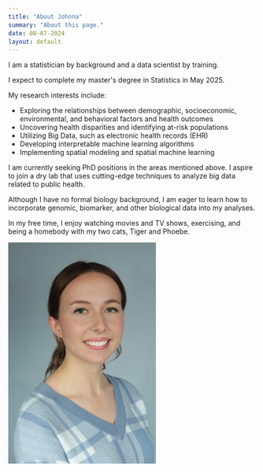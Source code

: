 ```yaml
---
title: "About Johnna"
summary: "About this page."
date: 08-07-2024
layout: default
---
```

I am a statistician by background and a data scientist by training.

I expect to complete my master's degree in Statistics in May 2025.

My research interests include:
- Exploring the relationships between demographic, socioeconomic, environmental, and behavioral factors and health outcomes
- Uncovering health disparities and identifying at-risk populations
- Utilizing Big Data, such as electronic health records (EHR)
- Developing interpretable machine learning algorithms
- Implementing spatial modeling and spatial machine learning

  
I am currently seeking PhD positions in the areas mentioned above. I aspire to join a dry lab that uses cutting-edge techniques to analyze big data related to public health.

Although I have no formal biology background, I am eager to learn how to incorporate genomic, biomarker, and other biological data into my analyses.

In my free time, I enjoy watching movies and TV shows, exercising, and being a homebody with my two cats, Tiger and Phoebe.

<img src="assets/images/Johnna_headshot.JPG" alt="Johnna Berryhill" title="Johnna Berryhill" style="width:300px;">
